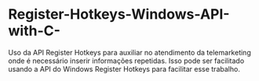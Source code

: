 # Register-Hotkeys-Windows-API-with-C-
Uso da API Register Hotkeys para auxiliar no atendimento da telemarketing onde é necessário inserir informações repetidas. Isso pode ser facilitado usando a API do Windows Register Hotkeys para facilitar esse trabalho.
